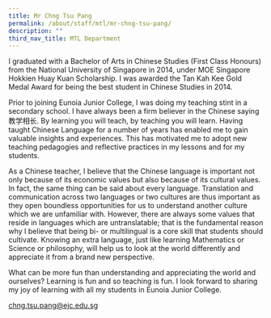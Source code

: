 ```yaml
---
title: Mr Chng Tsu Pang
permalink: /about/staff/mtl/mr-chng-tsu-pang/
description: ""
third_nav_title: MTL Department
---
```



I graduated with a Bachelor of Arts in Chinese Studies (First Class Honours) from the National University of Singapore in 2014, under MOE Singapore Hokkien Huay Kuan Scholarship. I was awarded the Tan Kah Kee Gold Medal Award for being the best student in Chinese Studies in 2014.

Prior to joining Eunoia Junior College, I was doing my teaching stint in a secondary school. I have always been a firm believer in the Chinese saying 教学相长. By learning you will teach, by teaching you will learn. Having taught Chinese Language for a number of years has enabled me to gain valuable insights and experiences. This has motivated me to adopt new teaching pedagogies and reflective practices in my lessons and for my students.

As a Chinese teacher, I believe that the Chinese language is important not only because of its economic values but also because of its cultural values. In fact, the same thing can be said about every language. Translation and communication across two languages or two cultures are thus important as they open boundless opportunities for us to understand another culture which we are unfamiliar with. However, there are always some values that reside in languages which are untranslatable; that is the fundamental reason why I believe that being bi- or multilingual is a core skill that students should cultivate. Knowing an extra language, just like learning Mathematics or Science or philosophy, will help us to look at the world differently and appreciate it from a brand new perspective.

What can be more fun than understanding and appreciating the world and ourselves? Learning is fun and so teaching is fun. I look forward to sharing my joy of learning with all my students in Eunoia Junior College.

[chng.tsu.pang@ejc.edu.sg](mailto:chng.tsu.pang@ejc.edu.sg)